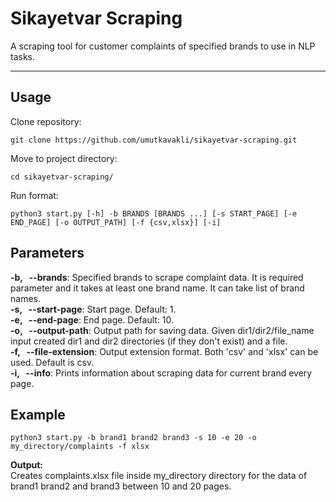 # Sikayetvar Scraping

A scraping tool for customer complaints of specified brands to use in NLP tasks.
<hr>


## Usage

Clone repository:
```
git clone https://github.com/umutkavakli/sikayetvar-scraping.git
```
Move to project directory:
```
cd sikayetvar-scraping/
```
Run format:
```
python3 start.py [-h] -b BRANDS [BRANDS ...] [-s START_PAGE] [-e END_PAGE] [-o OUTPUT_PATH] [-f {csv,xlsx}] [-i]
```

## Parameters

<b>-b, &nbsp;&nbsp;--brands</b>: Specified brands to scrape complaint data. It is required parameter and it takes at least one brand name. It can take list of brand names.
<br><b>-s, &nbsp;&nbsp;--start-page</b>: Start page. Default: 1.
<br><b>-e, &nbsp;&nbsp;--end-page</b>: End page. Default: 10.
<br><b>-o, &nbsp;&nbsp;--output-path</b>: Output path for saving data. Given dir1/dir2/file_name input created dir1 and dir2 directories (if they don't exist) and a file.
<br><b>-f, &nbsp;&nbsp;--file-extension</b>: Output extension format. Both 'csv' and 'xlsx' can be used. Default is csv.
<br><b>-i, &nbsp;&nbsp;--info</b>: Prints information about scraping data for current brand every page.  

## Example

```
python3 start.py -b brand1 brand2 brand3 -s 10 -e 20 -o my_directory/complaints -f xlsx
```

<b>Output:</b>
<br>Creates complaints.xlsx file inside my_directory directory for the data of brand1 brand2 and brand3 between 10 and 20 pages.
